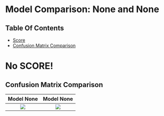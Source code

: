 
# Model Comparison: None and None 
## Table Of Contents
- [Score](##Score-Comparison)
- [Confusion Matrix Comparison](##Confusion-Matrix-Comparison)

# No SCORE!

## Confusion Matrix Comparison
Model None                                                      | Model None
:----------------------------------------------------------------------:|:--------------------------------------------------------------:
![](None/.AI_analyzer/None/confusion-matrix.png) | ![](None/.AI_analyzer/None/confusion-matrix.png)
